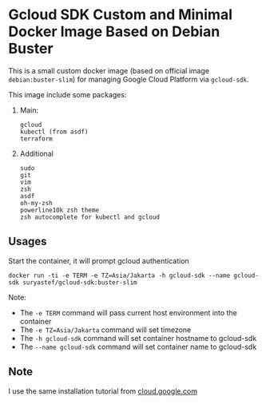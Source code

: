 # Gcloud SDK Custom and Minimal Docker Image Based on Debian Buster

This is a small custom docker image (based on official image `debian:buster-slim`) for managing Google Cloud Platform via `gcloud-sdk`.

This image include some packages:

1. Main:

    ```
    gcloud
    kubectl (from asdf)
    terraform
    ```

2. Additional

    ```
    sudo
    git
    vim
    zsh
    asdf
    oh-my-zsh
    powerline10k zsh theme
    zsh autocomplete for kubectl and gcloud
    ```

## Usages

Start the container, it will prompt gcloud authentication

```
docker run -ti -e TERM -e TZ=Asia/Jakarta -h gcloud-sdk --name gcloud-sdk suryastef/gcloud-sdk:buster-slim
```

Note:

- The `-e TERM` command will pass current host environment into the container
- The `-e TZ=Asia/Jakarta` command will set timezone
- The `-h gcloud-sdk` command will set container hostname to gcloud-sdk
- The `--name gcloud-sdk` command will set container name to gcloud-sdk

## Note

I use the same installation tutorial from [cloud.google.com](https://cloud.google.com/sdk/docs/downloads-apt-get)